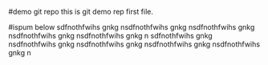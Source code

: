 #demo git repo
this is git demo rep first file.

#ispum below
sdfnothfwihs gnkg nsdfnothfwihs gnkg nsdfnothfwihs gnkg nsdfnothfwihs gnkg nsdfnothfwihs gnkg n
sdfnothfwihs gnkg nsdfnothfwihs gnkg nsdfnothfwihs gnkg nsdfnothfwihs gnkg nsdfnothfwihs gnkg n